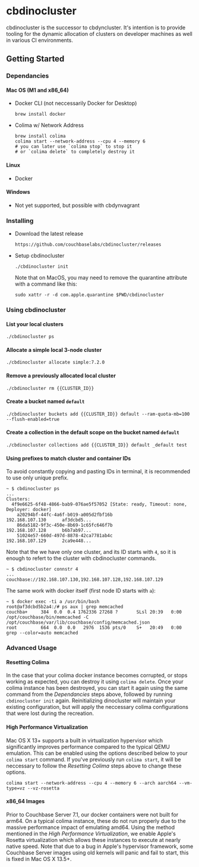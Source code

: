 # cbdinocluster

cbdinocluster is the successor to cbdyncluster. It's intention is to provide tooling
for the dynamic allocation of clusters on developer machines as well in various CI
environments.

## Getting Started

### Dependancies

#### Mac OS (M1 and x86_64)

- Docker CLI (not neccessarily Docker for Desktop)
  ```
  brew install docker
  ```
- Colima w/ Network Address

  ```
  brew install colima
  colima start --network-address --cpu 4 --memory 6
  # you can later use `colima stop` to stop it
  # or `colima delete` to completely destroy it
  ```

#### Linux

- Docker

#### Windows

- Not yet supported, but possible with cbdynvagrant

### Installing

- Download the latest release
  ```
  https://github.com/couchbaselabs/cbdinocluster/releases
  ```
- Setup cbdinocluster
  ```
  ./cbdinocluster init
  ```
  Note that on MacOS, you may need to remove the quarantine attribute with a command like this:
  ```
  sudo xattr -r -d com.apple.quarantine $PWD/cbdinocluster
  ```

### Using cbdinocluster

#### List your local clusters

```
./cbdinocluster ps
```

#### Allocate a simple local 3-node cluster

```
./cbdinocluster allocate simple:7.2.0
```

#### Remove a previously allocated local cluster

```
./cbdinocluster rm {{CLUSTER_ID}}
```

#### Create a bucket named `default`

```
./cbdinocluster buckets add {{CLUSTER_ID}} default --ram-quota-mb=100 --flush-enabled=true
```

#### Create a collection in the default scope on the bucket named `default`

```
./cbdinocluster collections add {{CLUSTER_ID}} default _default test
```

#### Using prefixes to match cluster and container IDs

To avoid constantly copying and pasting IDs in terminal, it is recommended to use only unique prefix.

```
~ $ cbdinocluster ps
...
Clusters:
  4f9e6625-6f48-4866-bab9-076ae5f57052 [State: ready, Timeout: none, Deployer: docker]
    a20294bf-44fc-4a6f-b019-a005d2fbf16b                       192.168.107.130      af3dcbd5...
    86da5182-9f3c-450e-8b69-1c65fc646f7b                       192.168.107.128      b6b7ab97...
    51024e57-660d-497d-8878-42ca7781ab4c                       192.168.107.129      2ca9e448...
```

Note that the we have only one cluster, and its ID starts with `4`, so it is enough to refert to the cluster with
cbdinocluster commands.

```
~ $ cbdinocluster connstr 4
...
couchbase://192.168.107.130,192.168.107.128,192.168.107.129
```

The same work with docker itself (first node ID starts with `a`):

```
~ $ docker exec -ti a /usr/bin/bash
root@af3dcbd5b2a4:/# ps aux | grep memcached
couchba+     384  0.0  0.4 1762336 27268 ?       SLsl 20:39   0:00 /opt/couchbase/bin/memcached -C /opt/couchbase/var/lib/couchbase/config/memcached.json
root         664  0.0  0.0   2976  1536 pts/0    S+   20:49   0:00 grep --color=auto memcached
```

### Advanced Usage

#### Resetting Colima

In the case that your colima docker instance becomes corrupted, or stops working
as expected, you can destroy it using `colima delete`. Once your colima instance
has been destroyed, you can start it again using the same command from the
_Dependancies_ steps above, followed by running `cbdinocluster init` again.
Reinitializing dinocluster will maintain your existing configuration, but will
apply the neccessary colima configurations that were lost during the recreation.

#### High Performance Virtualization

Mac OS X 13+ supports a built in virtualization hypervisor which significantly
improves performance compared to the typical QEMU emulation. This can be enabled
using the options described below to your `colima start` command. If you've
previously run `colima start`, it will be neccessary to follow the
_Resetting Colima_ steps above to change these options.

```
colima start --network-address --cpu 4 --memory 6 --arch aarch64 --vm-type=vz --vz-rosetta
```

#### x86_64 Images

Prior to Couchbase Server 7.1, our docker containers were not built for
arm64. On a typical colima instance, these do not run properly due to
the massive performance impact of emulating amd64. Using the method
mentioned in the _High Performance Virtualization_, we enable Apple's
Rosetta virtualization which allows these instances to execute at nearly
native speed. Note that due to a bug in Apple's hypervisor framework,
some Couchbase Server images using old kernels will panic and fail to
start, this is fixed in Mac OS X 13.5+.
